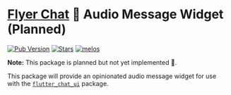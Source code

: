 # [Flyer Chat](https://flyer.chat) 💬 Audio Message Widget (Planned)

[![Pub Version](https://img.shields.io/pub/v/flyer_chat_audio_message?logo=flutter&color=orange)](https://pub.dev/packages/flyer_chat_audio_message) [![Stars](https://img.shields.io/github/stars/flyerhq/flutter_chat_ui?style=flat&color=orange&logo=github)](https://github.com/flyerhq/flutter_chat_ui/stargazers) [![melos](https://img.shields.io/badge/maintained%20with-melos-ffffff.svg?color=orange)](https://github.com/invertase/melos)

**Note:** This package is planned but not yet implemented 🚧.

This package will provide an opinionated audio message widget for use with the [`flutter_chat_ui`](https://github.com/flyerhq/flutter_chat_ui/tree/main/packages/flutter_chat_ui) package.

